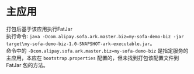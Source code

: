 # 主应用

打包后基于该应用执行FatJar   
执行命令: `java -Dcom.alipay.sofa.ark.master.biz=my-sofa-demo-biz -jar target\my-sofa-demo-biz-1.0-SNAPSHOT-ark-executable.jar`。   
命令中的 `-Dcom.alipay.sofa.ark.master.biz=my-sofa-demo-biz` 是指定服务的主应用，本应在 `bootstrap.properties` 配置的，但未找到打包该配置文件到 FatJar 包的方法。    